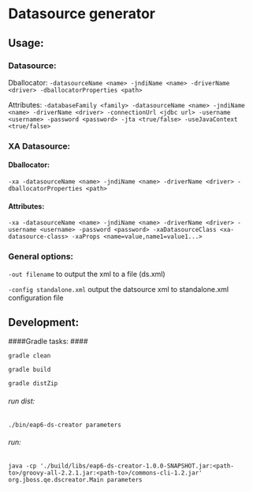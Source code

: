 # Datasource generator #


## Usage: ##

### Datasource: ###
Dballocator:
`-datasourceName <name> -jndiName <name> -driverName <driver> -dballocatorProperties <path>`

Attributes:
`-databaseFamily <family> -datasourceName <name> -jndiName <name> -driverName <driver> -connectionUrl <jdbc url> -username <username> -password <password> -jta <true/false> -useJavaContext <true/false>`

### XA Datasource: ###
#### Dballocator: ####
`-xa -datasourceName <name> -jndiName <name> -driverName <driver> -dballocatorProperties <path>`

#### Attributes: ####
`-xa -datasourceName <name> -jndiName <name> -driverName <driver> -username <username> -password <password> -xaDatasourceClass <xa-datasource-class> -xaProps <name=value,name1=value1...>`

### General options: ###
`-out filename` to output the xml to a file (ds.xml)

`-config standalone.xml` output the datsource xml to standalone.xml configuration file

## Development: ##

####Gradle tasks: ####

`gradle clean`

`gradle build`

`gradle distZip`

###### run dist: ######
`./bin/eap6-ds-creator parameters`

###### run: ######
`java -cp './build/libs/eap6-ds-creator-1.0.0-SNAPSHOT.jar:<path-to>/groovy-all-2.2.1.jar:<path-to>/commons-cli-1.2.jar'  org.jboss.qe.dscreator.Main parameters`



